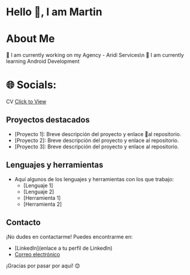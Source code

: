 # Hello 👋, I am Martin

# About Me
🔭 I am currently working on my Agency - Aridi Services\n
🌱 I am currently learning Android Development

# 🌐 Socials:
CV [Click to View](https://drive.google.com/file/d/1IIAAup1hEx0wE5W3cJlTZ5mtfIS1GI9A/view?usp=drive_link)

## Proyectos destacados
- [Proyecto 1]: Breve descripción del proyecto y enlace 👋al repositorio.
- [Proyecto 2]: Breve descripción del proyecto y enlace al repositorio.
- [Proyecto 3]: Breve descripción del proyecto y enlace al repositorio.

## Lenguajes y herramientas
- Aquí algunos de los lenguajes y herramientas con los que trabajo:
  - [Lenguaje 1]
  - [Lenguaje 2]
  - [Herramienta 1]
  - [Herramienta 2]

## Contacto
¡No dudes en contactarme! Puedes encontrarme en:
- [LinkedIn](enlace a tu perfil de LinkedIn)
- [Correo electrónico](tu@email.com)

¡Gracias por pasar por aquí! 😊
